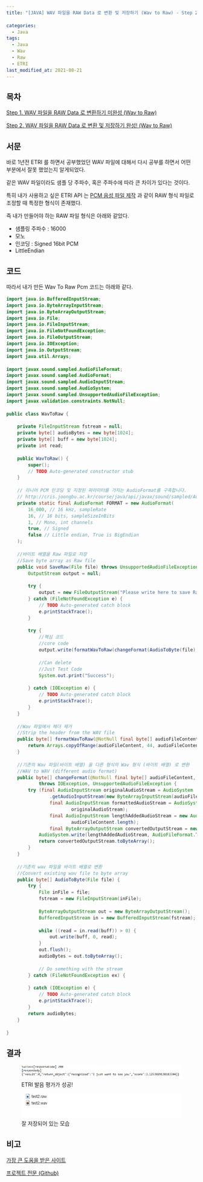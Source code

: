 ```yaml
---
title: "[JAVA] WAV 파일을 RAW Data 로 변환 및 저장하기 (Wav to Raw) - Step 2"

categories:
  - Java
tags: 
  - Java
  - Wav
  - Raw
  - ETRI
last_modified_at: 2021-08-21
---
```


## 목차

[Step 1. WAV 파일을 RAW Data 로 변환하기 미완성 (Wav to Raw)](https://jee00609.github.io/java/how-convert-wav-to-raw/)

[Step 2. WAV 파일을 RAW Data 로 변환 및 저장하기 완성! (Wav to Raw)](https://jee00609.github.io/java/how-convert-wav-to-raw2/)

## 서문

바로 1년전 ETRI 를 하면서 공부했었던 WAV 파일에 대해서 다시 공부를 하면서 어떤 부분에서 잘못 했었는지 알게되었다.

같은 WAV 파일이라도 샘플 당 주파수, 혹은 주파수에 따라 큰 차이가 있다는 것이다.

특히 내가 사용하고 싶은 ETRI API 는 [PCM 음성 파일 제작](https://aiopen.etri.re.kr/data/pcm%EC%9D%8C%EC%84%B1%ED%8C%8C%EC%9D%BC%EC%A0%9C%EC%9E%91.pdf) 과 같이 RAW 형식 파일로 조정할 때 특정한 형식이 존재했다.

즉 내가 만들어야 하는 RAW 파일 형식은 아래와 같았다.

   * 샘플링 주파수 : 16000
   * 모노
   * 인코딩 : Signed 16bit PCM
   * LittleEndian

## 코드

따라서 내가 만든 Wav To Raw Pcm 코드는 아래와 같다.

```java
import java.io.BufferedInputStream;
import java.io.ByteArrayInputStream;
import java.io.ByteArrayOutputStream;
import java.io.File;
import java.io.FileInputStream;
import java.io.FileNotFoundException;
import java.io.FileOutputStream;
import java.io.IOException;
import java.io.OutputStream;
import java.util.Arrays;

import javax.sound.sampled.AudioFileFormat;
import javax.sound.sampled.AudioFormat;
import javax.sound.sampled.AudioInputStream;
import javax.sound.sampled.AudioSystem;
import javax.sound.sampled.UnsupportedAudioFileException;
import javax.validation.constraints.NotNull;

public class WavToRaw {

	private FileInputStream fstream = null;
	private byte[] audioBytes = new byte[1024];
	private byte[] buff = new byte[1024];
	private int read;

	public WavToRaw() {
		super();
		// TODO Auto-generated constructor stub
	}

	// 리니어 PCM 인코딩 및 지정된 파라미터를 가지는 AudioFormat를 구축합니다.
	// http://cris.joongbu.ac.kr/course/java/api/javax/sound/sampled/AudioFormat.html
	private static final AudioFormat FORMAT = new AudioFormat(
		16_000, // 16 kHz, sampleRate
		16, // 16 bits, sampleSizeInBits
		1, // Mono, int channels
		true, // Signed
		false // Little endian, True is BigEndian
	);

	//바이트 배열을 Raw 파일로 저장
	//Save byte array as Raw file
	public void SaveRaw(File file) throws UnsupportedAudioFileException {
		OutputStream output = null;

		try {
			output = new FileOutputStream("Please write here to save Raw file.raw");
		} catch (FileNotFoundException e) {
			// TODO Auto-generated catch block
			e.printStackTrace();
		}

		try {
			//핵심 코드
			//core code
			output.write(formatWavToRaw(changeFormat(AudioToByte(file), FORMAT)));

			//Can delete
			//Just Test Code
			System.out.print("Success");

		} catch (IOException e) {
			// TODO Auto-generated catch block
			e.printStackTrace();
		}
	}

	//Wav 파일에서 헤더 제거
	//Strip the header from the WAV file
	public byte[] formatWavToRaw(@NotNull final byte[] audioFileContent) {
		return Arrays.copyOfRange(audioFileContent, 44, audioFileContent.length);
	}

	//기존의 Wav 파일(바이트 배열) 을 다른 형식의 Wav 형식 (바이트 배열) 로 변환
	//WAV to WAV (different audio format)
	public byte[] changeFormat(@NotNull final byte[] audioFileContent, @NotNull final AudioFormat audioFormat)
			throws IOException, UnsupportedAudioFileException {
		try (final AudioInputStream originalAudioStream = AudioSystem
				.getAudioInputStream(new ByteArrayInputStream(audioFileContent));
				final AudioInputStream formattedAudioStream = AudioSystem.getAudioInputStream(audioFormat,
						originalAudioStream);
				final AudioInputStream lengthAddedAudioStream = new AudioInputStream(formattedAudioStream, audioFormat,
						audioFileContent.length);
				final ByteArrayOutputStream convertedOutputStream = new ByteArrayOutputStream()) {
			AudioSystem.write(lengthAddedAudioStream, AudioFileFormat.Type.WAVE, convertedOutputStream);
			return convertedOutputStream.toByteArray();
		}
	}

	//기존의 wav 파일을 바이트 배열로 변환
	//Convert existing wav file to byte array
	public byte[] AudioToByte(File file) {
		try {
			File inFile = file;
			fstream = new FileInputStream(inFile);

			ByteArrayOutputStream out = new ByteArrayOutputStream();
			BufferedInputStream in = new BufferedInputStream(fstream);

			while ((read = in.read(buff)) > 0) {
				out.write(buff, 0, read);
			}
			out.flush();
			audioBytes = out.toByteArray();

			// Do something with the stream
		} catch (FileNotFoundException ex) {

		} catch (IOException e) {
			// TODO Auto-generated catch block
			e.printStackTrace();
		}
		return audioBytes;
	}

}
```

## 결과

<figure class="align-center">
  <a href="/assets/images/2021-08-21-java-wav-to-raw.png"><img src="/assets/images/2021-08-21-java-wav-to-raw.png"></a>
  <figcaption>ETRI 발음 평가가 성공!</figcaption>
</figure>

<figure class="align-center">
  <a href="/assets/images/2021-08-21-java-wav-to-raw-success.png"><img src="/assets/images/2021-08-21-java-wav-to-raw-success.png"></a>
  <figcaption>잘 저장되어 있는 모습</figcaption>
</figure>


## 비고

[가장 큰 도움을 받은 사이트](https://stackoverflow.com/questions/60626467/how-do-i-convert-audio-from-one-format-to-wav-or-raw-in-java)

[프로젝트 전문 (Github)](https://github.com/jee00609/WavToRawPCM)